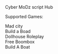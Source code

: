 Cyber MoDz script Hub

Supported Games:

Mad city      
Build a Boad   
Dollhouse Roleplay   
Free Boombox    
Build A Boat   
